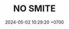 ---
layout: teamCard
permalink: /team/:title.html
categories: surjohto042024 norteMayo partido1 partido4 partido5 partido6 partido7 partido9 partido10 partido11 30
maincover: /assets/logos/BDLF.png
puntosLJMAYO24: 24
date: 2024-05-02 10:29:20 +0700
title: NO SMITE
tag: johto042024
color: black
puntosLJ202404: 12
grupo: sur
background: '#F16C38'
cover: /assets/backCard.png
team: NO SMITE
ID: NS
pj: 10
p1: NO SMITE
r1: 1
rr1: 2
bg1: bg-warning
pp1: LAST BREATH
p2: DFS RUBY
r2: 0
rr2: 3
bg2: bg-success
pp2: NO SMITE
p3:  SOJ
r3: 1
bg3: bg-info
rr3: 2
pp3: NO SMITE
p4:  no smite
r4: 3
rr4: 0
bg4: bg-success
pp4: jas
p5:  no smite
r5: 3
bg5: bg-success
rr5: 0
pp5: dfs dmd
p6:  no smite
r6: 3
rr6: 0
bg6: bg-success
pp6: t. satisfaction
p7:  no smite
r7: 3
rr7: 0
bg7: bg-success
pp7: s. vanguard
p8:  HGO
r8: 3
bg8: bg-danger
rr8: 0
pp8: NO SMITE
p9:  no smite
r9: 3
rr9: 0
bg9: bg-success
pp9: hg regios
p10:  no smite
r10: 3
rr10: 0
bg10: bg-success
pp10: zodiac
p11: no smite
pp11: mbo
info: 30/05/24
hora: '22:20'
r11: 0
rr11: 0
##torneos
rango: ACERO
bg: bg-johto 
torneo1: Lj my24
tps1: IN PROGRESS
tb1: card-johto
timg1: /assets/logos/LIGA-JOHTO.png
---
